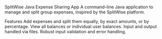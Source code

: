 SplitWise Java Expense Sharing App
A command-line Java application to manage and split group expenses, inspired by the SplitWise platform.

Features
Add expenses and split them equally, by exact amounts, or by percentage.
View all balances or individual user balances.
Input and output handled via files.
Robust input validation and error handling.
